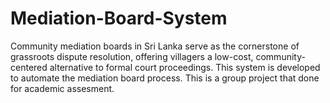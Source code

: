 # Mediation-Board-System
Community mediation boards in Sri Lanka serve as the cornerstone of grassroots dispute resolution,  offering villagers a low-cost, community-centered alternative to formal court proceedings. This system is developed to automate the mediation board process. This is a group project that done for academic assesment.

